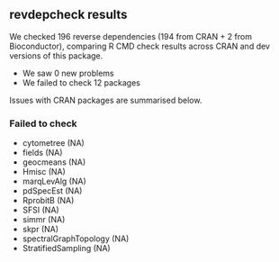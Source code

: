 ## revdepcheck results

We checked 196 reverse dependencies (194 from CRAN + 2 from Bioconductor), comparing R CMD check results across CRAN and dev versions of this package.

 * We saw 0 new problems
 * We failed to check 12 packages

Issues with CRAN packages are summarised below.

### Failed to check

* cytometree            (NA)
* fields                (NA)
* geocmeans             (NA)
* Hmisc                 (NA)
* marqLevAlg            (NA)
* pdSpecEst             (NA)
* RprobitB              (NA)
* SFSI                  (NA)
* simmr                 (NA)
* skpr                  (NA)
* spectralGraphTopology (NA)
* StratifiedSampling    (NA)
